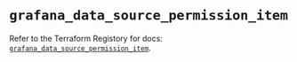 # `grafana_data_source_permission_item`

Refer to the Terraform Registory for docs: [`grafana_data_source_permission_item`](https://registry.terraform.io/providers/grafana/grafana/3.16.0/docs/resources/data_source_permission_item).
